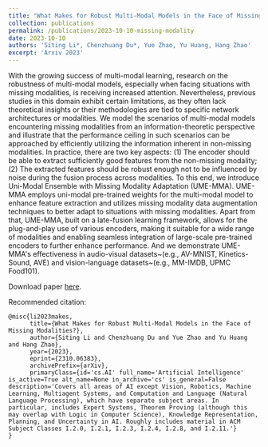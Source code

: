 ```yaml
---
title: "What Makes for Robust Multi-Modal Models in the Face of Missing Modalities?"
collection: publications
permalink: /publications/2023-10-10-missing-modality
date: 2023-10-10
authors: 'Siting Li*, Chenzhuang Du*, Yue Zhao, Yu Huang, Hang Zhao'
excerpt: 'Arxiv 2023'
---
```

With the growing success of multi-modal learning, research on the robustness of multi-modal models, especially when facing situations with missing modalities, is receiving increased attention. Nevertheless, previous studies in this domain exhibit certain limitations, as they often lack theoretical insights or their methodologies are tied to specific network architectures or modalities. We model the scenarios of multi-modal models encountering missing modalities from an information-theoretic perspective and illustrate that the performance ceiling in such scenarios can be approached by efficiently utilizing the information inherent in non-missing modalities. In practice, there are two key aspects: (1) The encoder should be able to extract sufficiently good features from the non-missing modality; (2) The extracted features should be robust enough not to be influenced by noise during the fusion process across modalities. To this end, we introduce Uni-Modal Ensemble with Missing Modality Adaptation (UME-MMA). UME-MMA employs uni-modal pre-trained weights for the multi-modal model to enhance feature extraction and utilizes missing modality data augmentation techniques to better adapt to situations with missing modalities. Apart from that, UME-MMA, built on a late-fusion learning framework, allows for the plug-and-play use of various encoders, making it suitable for a wide range of modalities and enabling seamless integration of large-scale pre-trained encoders to further enhance performance. And we demonstrate UME-MMA's effectiveness in audio-visual datasets~(e.g., AV-MNIST, Kinetics-Sound, AVE) and vision-language datasets~(e.g., MM-IMDB, UPMC Food101).

Download paper [here](https://arxiv.org/pdf/2310.06383.pdf).

Recommended citation: 

```
@misc{li2023makes,
      title={What Makes for Robust Multi-Modal Models in the Face of Missing Modalities?}, 
      author={Siting Li and Chenzhuang Du and Yue Zhao and Yu Huang and Hang Zhao},
      year={2023},
      eprint={2310.06383},
      archivePrefix={arXiv},
      primaryClass={id='cs.AI' full_name='Artificial Intelligence' is_active=True alt_name=None in_archive='cs' is_general=False description='Covers all areas of AI except Vision, Robotics, Machine Learning, Multiagent Systems, and Computation and Language (Natural Language Processing), which have separate subject areas. In particular, includes Expert Systems, Theorem Proving (although this may overlap with Logic in Computer Science), Knowledge Representation, Planning, and Uncertainty in AI. Roughly includes material in ACM Subject Classes I.2.0, I.2.1, I.2.3, I.2.4, I.2.8, and I.2.11.'}
}
```

